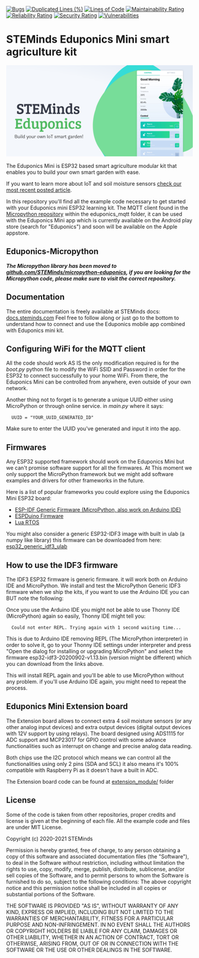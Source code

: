 [![Bugs](https://sonarcloud.io/api/project_badges/measure?project=STEMinds_Eduponics-Mini&metric=bugs)](https://sonarcloud.io/dashboard?id=STEMinds_Eduponics-Mini)
[![Duplicated Lines (%)](https://sonarcloud.io/api/project_badges/measure?project=STEMinds_Eduponics-Mini&metric=duplicated_lines_density)](https://sonarcloud.io/dashboard?id=STEMinds_Eduponics-Mini)
[![Lines of Code](https://sonarcloud.io/api/project_badges/measure?project=STEMinds_Eduponics-Mini&metric=ncloc)](https://sonarcloud.io/dashboard?id=STEMinds_Eduponics-Mini)
[![Maintainability Rating](https://sonarcloud.io/api/project_badges/measure?project=STEMinds_Eduponics-Mini&metric=sqale_rating)](https://sonarcloud.io/dashboard?id=STEMinds_Eduponics-Mini)
[![Reliability Rating](https://sonarcloud.io/api/project_badges/measure?project=STEMinds_Eduponics-Mini&metric=reliability_rating)](https://sonarcloud.io/dashboard?id=STEMinds_Eduponics-Mini)
[![Security Rating](https://sonarcloud.io/api/project_badges/measure?project=STEMinds_Eduponics-Mini&metric=security_rating)](https://sonarcloud.io/dashboard?id=STEMinds_Eduponics-Mini)
[![Vulnerabilities](https://sonarcloud.io/api/project_badges/measure?project=STEMinds_Eduponics-Mini&metric=vulnerabilities)](https://sonarcloud.io/dashboard?id=STEMinds_Eduponics-Mini)

# STEMinds Eduponics Mini smart agriculture kit

![](./images/eduponics_featured.png)

The Eduponics Mini is ESP32 based smart agriculture modular kit that enables you to build your own smart garden with ease. 

If you want to learn more about IoT and soil moisture sensors [check our most recent posted article](https://steminds.com/iot-soil-moisture-sensors-smart-garden-irrigation-system/).

In this repository you'll find all the example code necessary to get started with your Eduponics mini ESP32 learning kit.
The MQTT client found in the [Micropython repository](https://github.com/STEMinds/micropython-eduponics) within the eduponics_mqtt folder, it can be used with the Eduponics Mini app which is currently available on the Android play store (search for "Eduponics") and soon will be available on the Apple appstore.

## Eduponics-Micropython

***The Micropython library has been moved to [github.com/STEMinds/micropython-eduponics](https://github.com/STEMinds/micropython-eduponics), if you are looking for the Micropython code, please make sure to visit the correct repository.***

## Documentation

The entire documentation is freely available at STEMinds docs: [docs.steminds.com](https://docs.steminds.com/kits/eduponics_mini/introduction)
Feel free to follow along or just go to the bottom to understand how to connect and use the Eduponics mobile app combined with Eduponics mini kit.

## Configuring WiFi for the MQTT client

All the code should work AS IS the only modification required is for the *boot.py* python file to modify the WiFi SSID and Password in order for the ESP32 to connect successfully to your home WiFi. From there, the Eduponics Mini can be controlled from anywhere, even outside of your own network.

Another thing not to forget is to generate a unique UUID either using MicroPython or through online service. in *main.py* where it says:

      UUID = "YOUR_UUID_GENERATED_ID"

Make sure to enter the UUID you've generated and input it into the app.

## Firmwares

Any ESP32 supported framework should work on the Eduponics Mini but we can't promise software support for all the firmwares.
At This moment we only support the MicroPython framework but we might add software examples and drivers for other frameworks in the future.

Here is a list of popular frameworks you could explore using the Eduponics Mini ESP32 board:

* [ESP-IDF Generic Firmware (MicroPython, also work on Arduino IDE)](https://micropython.org/download/esp32/)
* [ESPDuino Firmware](http://www.espruino.com/Download)
* [Lua RTOS](https://github.com/whitecatboard/Lua-RTOS-ESP32)

You might also consider a generic ESP32-IDF3 image with built in ulab (a numpy like library) this firmware can be downloaded from here: [esp32_generic_idf3_ulab](https://gitlab.com/rcolistete/micropython-samples/-/blob/master/ESP32/Firmware/v1.12_with_ulab/ulab_v0.54.0_2020-07-29/Generic_flash-4MB/esp32_idf3_ulab_dp_thread_v1.12-663-gea4670d5a_2020-07-29.bin)

## How to use the IDF3 firmware

The IDF3 ESP32 firmware is generic firmware. it will work both on Arduino IDE and MicroPython.
We install and test the MicroPython Generic IDF3 firmware when we ship the kits, if you want to use the Arduino IDE you can BUT note the following:

Once you use the Arduino IDE you might not be able to use Thonny IDE (MicroPython) again so easily, Thonny IDE might tell you:

      Could not enter REPL. Trying again with 1 second waiting time...

This is due to Arduino IDE removing REPL (The MicroPython interpreter) in order to solve it, go to your Thonny IDE settings under interpreter and press "Open the dialog for installing or upgrading MicroPython" and select the firmware esp32-idf3-20200902-v1.13.bin (version might be different) which you can download from the links above.

This will install REPL again and you'll be able to use MicroPython without any problem. if you'll use Arduino IDE again, you might need to repeat the process.

## Eduponics Mini Extension board

The Extension board allows to connect extra 4 soil moisture sensors (or any other analog input devices) and extra output devices (digital output devices with 12V support by using relays). The board designed using ADS1115 for ADC support and MCP23017 for GPIO control with some advance functionalities such as interrupt on change and precise analog data reading.

Both chips use the I2C protocol which means we can control all the functionalities using only 2 pins (SDA and SCL) it also means it's 100% compatible with Raspberry Pi as it doesn't have a built in ADC.

The Extension board code can be found at [extension_module/](extension_module/) folder

## License

Some of the code is taken from other repositories, proper credits and license is given at the beginning of each file.
All the example code and files are under MIT License.

Copyright (c) 2020-2021 STEMinds

Permission is hereby granted, free of charge, to any person obtaining a copy
of this software and associated documentation files (the "Software"), to deal
in the Software without restriction, including without limitation the rights
to use, copy, modify, merge, publish, distribute, sublicense, and/or sell
copies of the Software, and to permit persons to whom the Software is
furnished to do so, subject to the following conditions:
The above copyright notice and this permission notice shall be included in all
copies or substantial portions of the Software.

THE SOFTWARE IS PROVIDED "AS IS", WITHOUT WARRANTY OF ANY KIND, EXPRESS OR
IMPLIED, INCLUDING BUT NOT LIMITED TO THE WARRANTIES OF MERCHANTABILITY,
FITNESS FOR A PARTICULAR PURPOSE AND NON-INFRINGEMENT. IN NO EVENT SHALL THE
AUTHORS OR COPYRIGHT HOLDERS BE LIABLE FOR ANY CLAIM, DAMAGES OR OTHER
LIABILITY, WHETHER IN AN ACTION OF CONTRACT, TORT OR OTHERWISE, ARISING FROM,
OUT OF OR IN CONNECTION WITH THE SOFTWARE OR THE USE OR OTHER DEALINGS IN THE
SOFTWARE.
